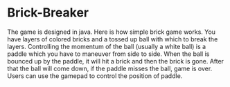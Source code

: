 # Brick-Breaker
The game is designed in java.  Here is how simple brick game works. You have layers of colored bricks and a tossed up ball with which to break the layers. Controlling the momentum of the ball (usually a white ball) is a paddle which you have to maneuver from side to side. When the ball is bounced up by the paddle, it will hit a brick and then the brick is gone. After that the ball will come down, if the paddle misses the ball, game is over. Users can use the gamepad to control the position of paddle. 
